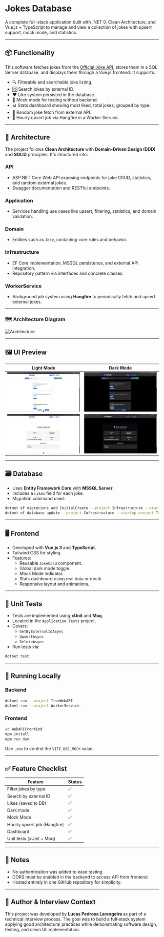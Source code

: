 # Jokes Database

A complete full-stack application built with .NET 9, Clean Architecture, and Vue.js + TypeScript to manage and view a collection of jokes with upsert support, mock mode, and statistics.

---

## 📦 Functionality

This software fetches jokes from the [Official Joke API](https://official-joke-api.appspot.com/), stores them in a SQL Server database, and displays them through a Vue.js frontend. It supports:

- 🔍 Filterable and searchable joke listing.
- 🆔 Search jokes by external ID.
- ❤️ Like system persisted in the database.
- 🧪 Mock mode for testing without backend.
- 📊 Stats dashboard showing most liked, total jokes, grouped by type.
- 🎲 Random joke fetch from external API.
- 🔁 Hourly upsert job via Hangfire in a Worker Service.

---

## 🧱 Architecture

The project follows **Clean Architecture** with **Domain-Driven Design (DDD)** and **SOLID** principles. It's structured into:

### API

- ASP.NET Core Web API exposing endpoints for joke CRUD, statistics, and random external jokes.
- Swagger documentation and RESTful endpoints.

### Application

- Services handling use cases like upsert, filtering, statistics, and domain validation.

### Domain

- Entities such as `Joke`, containing core rules and behavior.

### Infrastructure

- EF Core implementation, MSSQL persistence, and external API integration.
- Repository pattern via interfaces and concrete classes.

### WorkerService

- Background job system using **Hangfire** to periodically fetch and upsert external jokes.

---

### 🗺️ Architecture Diagram

![Architecture](./screenshots/architecture.png)

---

## 🖼️ UI Preview

| Light Mode | Dark Mode |
|------------|-----------|
| ![mainLT](./screenshots/mainLT.png) | ![mainDT](./screenshots/mainDT.png) |
| ![dashboardLT](./screenshots/dashboardLT.png) | ![dashboardDT](./screenshots/dashboardDT.png) |

---

## 🗃️ Database

- Uses **Entity Framework Core** with **MSSQL Server**.
- Includes a `Likes` field for each joke.
- Migration command used:

```bash
dotnet ef migrations add InitialCreate --project Infrastructure --startup-project TrueWebAPI
dotnet ef database update --project Infrastructure --startup-project TrueWebAPI
```

---

## 🖥️ Frontend

- Developed with **Vue.js 3** and **TypeScript**.
- Tailwind CSS for styling.
- Features:
  - Reusable `JokeCard` component.
  - Global dark mode toggle.
  - Mock Mode indicator.
  - Stats dashboard using real data or mock.
  - Responsive layout and animations.

---

## 🧪 Unit Tests

- Tests are implemented using **xUnit** and **Moq**.
- Located in the `Application.Tests` project.
- Covers:
  - `GetByExternalIdAsync`
  - `UpsertAsync`
  - `DeleteAsync`
- Run tests via:

```bash
dotnet test
```

---

## 🚀 Running Locally

### Backend

```bash
dotnet run --project TrueWebAPI
dotnet run --project WorkerService
```

### Frontend

```bash
cd WebAPIFrontEnd
npm install
npm run dev
```

Use `.env` to control the `VITE_USE_MOCK` value.

---

## ✅ Feature Checklist

| Feature                        | Status |
|-------------------------------|--------|
| Filter jokes by type          | ✅      |
| Search by external ID         | ✅      |
| Likes (saved to DB)           | ✅      |
| Dark mode                     | ✅      |
| Mock Mode                     | ✅      |
| Hourly upsert job (Hangfire)  | ✅      |
| Dashboard                     | ✅      |
| Unit tests (xUnit + Moq)      | ✅      |

---

## 📌 Notes

- No authentication was added to ease testing.
- CORS must be enabled in the backend to access API from frontend.
- Hosted entirely in one GitHub repository for simplicity.

---

## 👷 Author & Interview Context

This project was developed by **Lucas Pedrosa Larangeira** as part of a technical interview process. The goal was to build a full-stack system applying good architectural practices while demonstrating software design, testing, and clean UI implementation.
